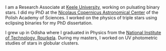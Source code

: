 I am a Research Associate at [Keele University](https://www.keele.ac.uk/), working on pulsating binary stars. I did my PhD at the [Nicolaus Copernicus Astronomical Center](https://www.camk.edu.pl/en/) of the Polish Academy of Sciences. I worked on the physics of triple stars using eclipsing binaries for my PhD dissertation.

I grew up in Odisha where I graduated  in Physics from the [National Institute of Technology, Rourkela](https://www.nitrkl.ac.in/). During my masters, I worked on UV photometric studies of stars in globular clusters.

